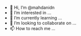 - 👋 Hi, I’m @mahdanidn
- 👀 I’m interested in ...
- 🌱 I’m currently learning ...
- 💞️ I’m looking to collaborate on ...
- 📫 How to reach me ...

<!---
mahdanidn/mahdanidn is a ✨ special ✨ repository because its `README.md` (this file) appears on your GitHub profile.
You can click the Preview link to take a look at your changes.
--->
